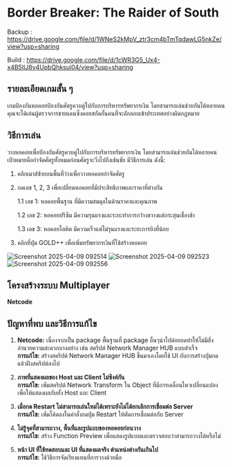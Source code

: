 # Border Breaker: The Raider of South
Backup : https://drive.google.com/file/d/1WNeS2kMpV_ztr3cm4bTmTqdawLG5nkZe/view?usp=sharing                

Build : https://drive.google.com/file/d/1cWR3G5_Ux4-x4B5IlJ8v4UpbQhksui04/view?usp=sharing
## รายละเอียดเกมสั้น ๆ
เกมป้องกันหอคอยป้องกันศัตรูควบคู่ไปกับการบริหารทรัพยากรเงิน โดยสามารถเล่นช่วยกันได้หลายคนคุณจะได้เล่นผู้ตรวจการชายแดนซึ่งคอยสกัดกั้นคนที่จะลักลอบเข้าประเทศอย่างผิดกฏหมาย

## วิธีการเล่น
วางหอคอยเพื่อป้องกันศัตรูควบคู่ไปกับการบริหารทรัพยากรเงิน โดยสามารถเล่นช่วยกันได้หลายคน เป้าหมายคือกำจัดศัตรูทั้งหมดก่อนศัตรูจะวิ่งไปถึงเช้นชัย มีวิธีการเล่น ดังนี้:

1. คลิกเมาส์ซ้ายบนพื้นที่ว่างเพื่อวางหอคอยกำจัดศัตรู
2. กดเลข 1, 2, 3 เพื่อเปลี่ยนหอคอยที่มีประสิทธิภาพและราคาที่ต่างกัน
   
    1.1 เลข 1: หอคอยพื้นฐาน ที่มีความสมดุลในด้านราคาและคุณภาพ
   
    1.2 เลข 2: หอคอยปริซึม มีความรุนแรงและระยะทำการกว้างขวางแต่กระสุนเชื่องช้า
   
    1.3 เลข 3: หอคอยโลหิต มีความเร็วแต่ไม่รุนแรงและระยะการยิงที่น้อย
   
3. คลิกที่ปุ่ม GOLD++ เพื่อเพิ่มทรัพยากรเงินที่ใช้สร้างหอคอย

![Screenshot 2025-04-09 092514](https://github.com/user-attachments/assets/0bc0f8ba-6114-4fef-98d6-cb1b07717af7)
![Screenshot 2025-04-09 092523](https://github.com/user-attachments/assets/8ff8796f-8572-4b2c-a75b-3b5de89e5553)
![Screenshot 2025-04-09 092556](https://github.com/user-attachments/assets/8682862a-d20c-403e-ac9a-f3cfcf1e38dc)

## โครงสร้างระบบ Multiplayer

**Netcode**

## ปัญหาที่พบ และวิธีการแก้ไข

1. **Netcode:** เนื่องจากเป็น package พื้นฐานที่ package อื่นๆนำไปต่อยอดทำให้ไม่มีสิ่งอำนวยความสะดวกบางอย่าง เช่น สคริปต์ Network Manager HUB แบบสำเร็จ  
   **การแก้ไข:** สร้างสคริปต์ Network Manager HUB ขึ้นมาเองโดยใช้ UI กับการสร้างปุ่มกดแล้วฝังสคริปต์ลงไป

2. **ภาพที่แสดงผลของ Host และ Client ไม่ซิงค์กัน**  
   **การแก้ไข:** เพิ่มสคริปต์ Network Transform ใน Object ที่มีการเคลื่อนไหวเปลี่ยนแปลงเพื่อให้แสดงผลกับทั้ง Host และ Client

3. **เมื่อกด Restart ไม่สามารถเล่นใหม่ได้เพราะยังไม่ได้ยกเลิกการเชื่อมต่อ Server**  
   **การแก้ไข:** เพิ่มโค้ดลงในคำสั่งกดปุ่ม Restart ให้ตัดการเชื่อมต่อกับ Server

4. **ไม่รู้จุดที่สามารถวาง, พื้นที่และรูปแบบของหอคอยก่อนวาง**  
   **การแก้ไข:** สร้าง Function Preview เพื่อแสดงรูปแบบและตรวจสอบว่าสามารถวางได้หรือไม่

5. **หน้า UI ที่ใช้ทดสอบและ UI ที่แสดงผลจริง ตำแหน่งต่างกันเกินไป**  
   **การแก้ไข:** ใช้วิธีการจัดเรียงแทนที่การวางด้วยมือ
